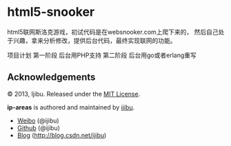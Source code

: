 html5-snooker
==========

html5联网斯洛克游戏，初试代码是在websnooker.com上爬下来的，
然后自己处于兴趣，拿来分析修改，提供后台代码，最终实现联网的功能。

项目计划
	第一阶段
		后台用PHP支持
	第二阶段
		后台用go或者erlang重写

Acknowledgements
----------------

© 2013, Ijibu. Released under the [MIT License](License.md).
	
**ip-areas** is authored and maintained by [ijibu][rsc].

 * [Weibo](http://weibo.com/ijibu) (@ijibu)
 * [Github](http://github.com/ijibu) (@ijibu)
 * [Blog](http://blog.csdn.net/ijibu) (http://blog.csdn.net/ijibu)

[rsc]: http://weibo.com/ijibu

